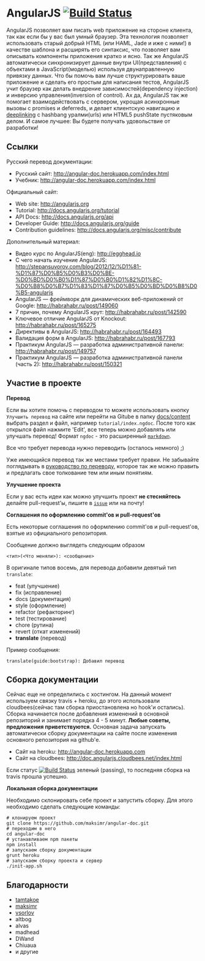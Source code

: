 AngularJS [![Build Status](https://travis-ci.org/maksimr/angular-doc.png?branch=master)](https://travis-ci.org/maksimr/angular-doc)
=========

AngularJS позволяет вам писать web приложение на стороне клиента, так как если бы у вас
был умный браузер.
Эта технология позволяет использовать старый добрый HTML (или HAML, Jade и иже с ними!) в качестве
шаблона и расширять его синтаксис, что позволяет вам описывать компоненты приложения кратко и ясно.
Так же AngularJS автоматически синхронизирует данные внутри UI(представления) с
объектами в JavaScript(моделью) используя двунаправленную привязку данных.
Что бы помочь вам лучше структурировать ваше приложение и сделать его простым для написания тестов,
AngularJS учит браузер как делать внедрение зависимостей(dependency injection) и инверсию управления(inversion of control).
Ах да, AngularJS так же помогает взаимодействовать с сервером, укрощая асинхронные вызовы с promises и deferreds,
и делает клиентскую навигацию и [deeplinking](http://ru.wikipedia.org/wiki/%D0%92%D0%BD%D0%B5%D1%88%D0%BD%D0%B5%D0%B5_%D1%81%D0%B2%D1%8F%D0%B7%D1%8B%D0%B2%D0%B0%D0%BD%D0%B8%D0%B5)
с hashbang уралми(urls) или HTML5 pushState пустяковым делом. И самое лучшее:
Вы будете получать удовольствие от разработки!

Ссылки
---------

Русский перевод документации:
* Русский сайт: http://angular-doc.herokuapp.com/index.html
* Учебник: http://angular-doc.herokuapp.com/index.html

Официальный сайт:
* Web site: http://angularjs.org
* Tutorial: http://docs.angularjs.org/tutorial
* API Docs: http://docs.angularjs.org/api
* Developer Guide: http://docs.angularjs.org/guide
* Contribution guidelines: http://docs.angularjs.org/misc/contribute

Дополнительный материал:
* Видео курс по AngularJS(eng): http://egghead.io
* С чего начать изучение AngularJS: http://stepansuvorov.com/blog/2012/12/%D1%81-%D1%87%D0%B5%D0%B3%D0%BE-%D0%BD%D0%B0%D1%87%D0%B0%D1%82%D1%8C-%D0%B8%D0%B7%D1%83%D1%87%D0%B5%D0%BD%D0%B8%D0%B5-angularjs
* AngularJS — фреймворк для динамических веб-приложений от Google: http://habrahabr.ru/post/149060
* 7 причин, почему AngularJS крут: http://habrahabr.ru/post/142590
* Ключевое отличие AngularJS от Knockout: http://habrahabr.ru/post/165275
* Директивы в AngularJS: http://habrahabr.ru/post/164493
* Валидация форм в AngularJS: http://habrahabr.ru/post/167793
* Практикум AngularJS — разработка административной панели: http://habrahabr.ru/post/149757
* Практикум AngularJS — разработка административной панели (часть 2): http://habrahabr.ru/post/150321

Участие в проекте
---------

**Перевод**

Если вы хотите помочь с переводом то можете использовать кнопку `Улучшить перевод`
на сайте или перейти на Gitube в папку [docs/content](https://github.com/maksimr/angular-doc/tree/master/docs/content) выбрать раздел и файл, например
`tutorial/index.ngdoc`. После того как открылся файл нажмите 'Edit', все теперь
можно добавлять или улучшать перевод! Формат `ngdoc` - это расширенный [`markdown`](http://daringfireball.net/projects/markdown/).

Все что требует перевода нужно переводить (осталось немного) ;)

Уже имеющийся перевод так же местами требует правки.
Не забывайте поглядывать в [руководство по переводу](http://www.angular.ru/misc/translate), которое так же можно править и предлагать свое толкование тем или иным понятиям.

**Улучшение проекта**

Если у вас есть идеи как можно улучшить проект **не стесняйтесь** делайте pull-request'ы,
пишите в [`issue`](https://github.com/maksimr/angular-doc/issues) или на почту!

**Соглашения по оформлению commit'ов и pull-request'ов**

Есть некоторые соглашения по оформлению commit'ов и pull-request'ов, взятые
из официального репозитория.

Сообщение должно выглядеть следующим образом

    <тип>(<Что меняли>): <сообщение>

В оригинале типов восемь, для перевода добавили девятый тип `translate`:

* feat (улучшение)
* fix (исправление)
* docs (документация)
* style (оформление)
* refactor (рефакторинг)
* test (тестирование)
* chore (рутина)
* revert (откат изменений)
* **translate** (перевод)

Пример сообщения:

    translate(guide:bootstrap): Добавил перевод


Сборка документации
---------

Сейчас еще не определились с хостингом.
На данный момент используем связку travis + heroku,
до этого использовали cloudbees(сейчас там сборка приостановлена но hook'и остались).
Сборка начинается после добавления изменений в основной репозиторий и занимает порядка 4 - 5 минут.
**Любые советы, предложения приветствуются.**
Основная задача запускать автоматически сборку документации на сайте после изменения основного
репозитория на github'е.

* Сайт на heroku: http://angular-doc.herokuapp.com
* Сайт на cloudbees:  http://doc.angularjs.cloudbees.net/index.html

Если статус [![Build Status](https://travis-ci.org/maksimr/angular-doc.png?branch=master)](https://travis-ci.org/maksimr/angular-doc) зеленый (passing),
то последняя сборка на travis прошла успешно.

**Локальная сборка документации**

Необходимо склонировать себе проект и запустить сборку.
Для этого необходимо сделать следующие команды:

    # клонируем проект
    git clone https://github.com/maksimr/angular-doc.git
    # переходим в него
    cd angular-doc
    # устанавливаем npm пакеты
    npm install
    # запускаем сборку документации
    grunt heroku
    # запускаем сборку проекта и сервер
    ./init-app.sh

Благодарности
---------

* [tamtakoe](https://github.com/tamtakoe)
* [maksimr](https://github.com/maksimr)
* [vsorlov](https://github.com/vsorlov)
* altbog
* alvas
* madhead
* DWand
* Chiuaua
* и другие
